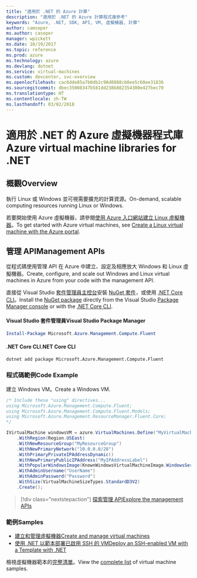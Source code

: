 ```yaml
---
title: "適用於 .NET 的 Azure 計算"
description: "適用於 .NET 的 Azure 計算程式庫參考"
keywords: "Azure, .NET, SDK, API, VM, 虛擬機器, 計算"
author: camsoper
ms.author: casoper
manager: wpickett
ms.date: 10/19/2017
ms.topic: reference
ms.prod: azure
ms.technology: azure
ms.devlang: dotnet
ms.service: virtual-machines
ms.custom: devcenter, svc-overview
ms.openlocfilehash: cac6dde85a7b0db2c98d0888cb0ee5c60ee31836
ms.sourcegitcommit: dbec35008347b581dd238b882354300e427bec70
ms.translationtype: HT
ms.contentlocale: zh-TW
ms.lasthandoff: 03/02/2018
---
```

# <a name="azure-virtual-machine-libraries-for-net"></a><span data-ttu-id="33b1e-104">適用於 .NET 的 Azure 虛擬機器程式庫</span><span class="sxs-lookup"><span data-stu-id="33b1e-104">Azure virtual machine libraries for .NET</span></span>

## <a name="overview"></a><span data-ttu-id="33b1e-105">概觀</span><span class="sxs-lookup"><span data-stu-id="33b1e-105">Overview</span></span>

<span data-ttu-id="33b1e-106">執行 Linux 或 Windows 並可視需要擴充的計算資源。</span><span class="sxs-lookup"><span data-stu-id="33b1e-106">On-demand, scalable computing resources running Linux or Windows.</span></span>

<span data-ttu-id="33b1e-107">若要開始使用 Azure 虛擬機器，請參閱[使用 Azure 入口網站建立 Linux 虛擬機器](https://review.docs.microsoft.com/azure/virtual-machines/linux/quick-create-portal)。</span><span class="sxs-lookup"><span data-stu-id="33b1e-107">To get started with Azure virtual machines, see [Create a Linux virtual machine with the Azure portal](https://review.docs.microsoft.com/azure/virtual-machines/linux/quick-create-portal).</span></span>

## <a name="management-apis"></a><span data-ttu-id="33b1e-108">管理 API</span><span class="sxs-lookup"><span data-stu-id="33b1e-108">Management APIs</span></span>

<span data-ttu-id="33b1e-109">從程式碼使用管理 API 在 Azure 中建立、設定及相應放大 Windows 和 Linux 虛擬機器。</span><span class="sxs-lookup"><span data-stu-id="33b1e-109">Create, configure, and scale out Windows and Linux virtual machines in Azure from your code with the management API.</span></span>

<span data-ttu-id="33b1e-110">直接從 Visual Studio [套件管理員主控台][PackageManager]安裝 [NuGet 套件](https://www.nuget.org/packages/Microsoft.Azure.Management.Compute.Fluent)，或使用 [.NET Core CLI][DotNetCLI]。</span><span class="sxs-lookup"><span data-stu-id="33b1e-110">Install the [NuGet package](https://www.nuget.org/packages/Microsoft.Azure.Management.Compute.Fluent) directly from the Visual Studio [Package Manager console][PackageManager] or with the [.NET Core CLI][DotNetCLI].</span></span>

#### <a name="visual-studio-package-manager"></a><span data-ttu-id="33b1e-111">Visual Studio 套件管理員</span><span class="sxs-lookup"><span data-stu-id="33b1e-111">Visual Studio Package Manager</span></span>

```powershell
Install-Package Microsoft.Azure.Management.Compute.Fluent
```

#### <a name="net-core-cli"></a><span data-ttu-id="33b1e-112">.NET Core CLI</span><span class="sxs-lookup"><span data-stu-id="33b1e-112">.NET Core CLI</span></span>

```bash
dotnet add package Microsoft.Azure.Management.Compute.Fluent
```

### <a name="code-example"></a><span data-ttu-id="33b1e-113">程式碼範例</span><span class="sxs-lookup"><span data-stu-id="33b1e-113">Code Example</span></span>

<span data-ttu-id="33b1e-114">建立 Windows VM。</span><span class="sxs-lookup"><span data-stu-id="33b1e-114">Create a Windows VM.</span></span>

```csharp
/* Include these "using" directives...
using Microsoft.Azure.Management.Compute.Fluent;
using Microsoft.Azure.Management.Compute.Fluent.Models;
using Microsoft.Azure.Management.ResourceManager.Fluent.Core;
*/

IVirtualMachine windowsVM = azure.VirtualMachines.Define("MyVirtualMachine")
    .WithRegion(Region.USEast)
    .WithNewResourceGroup("MyResourceGroup")
    .WithNewPrimaryNetwork("10.0.0.0/28")
    .WithPrimaryPrivateIPAddressDynamic()
    .WithNewPrimaryPublicIPAddress("MyIPAddressLabel")
    .WithPopularWindowsImage(KnownWindowsVirtualMachineImage.WindowsServer2012R2Datacenter)
    .WithAdminUsername("UserName")
    .WithAdminPassword("Password")
    .WithSize(VirtualMachineSizeTypes.StandardD3V2)
    .Create();
```

> [!div class="nextstepaction"]
> [<span data-ttu-id="33b1e-115">探索管理 API</span><span class="sxs-lookup"><span data-stu-id="33b1e-115">Explore the management APIs</span></span>](https://docs.microsoft.com/dotnet/api/overview/azure/virtualmachines/management?view=azure-dotnet)

### <a name="samples"></a><span data-ttu-id="33b1e-116">範例</span><span class="sxs-lookup"><span data-stu-id="33b1e-116">Samples</span></span>

* [<span data-ttu-id="33b1e-117">建立和管理虛擬機器</span><span class="sxs-lookup"><span data-stu-id="33b1e-117">Create and manage virtual machines</span></span>](/dotnet/azure/dotnet-sdk-azure-virtual-machine-samples)
* [<span data-ttu-id="33b1e-118">使用 .NET 以範本部署已啟用 SSH 的 VM</span><span class="sxs-lookup"><span data-stu-id="33b1e-118">Deploy an SSH-enabled VM with a Template with .NET</span></span>](https://azure.microsoft.com/resources/samples/resource-manager-dotnet-template-deployment/)

<span data-ttu-id="33b1e-119">檢視虛擬機器範本的[完整清單](https://azure.microsoft.com/resources/samples/?platform=dotnet&term=VM)。</span><span class="sxs-lookup"><span data-stu-id="33b1e-119">View the [complete list](https://azure.microsoft.com/resources/samples/?platform=dotnet&term=VM) of virtual machine samples.</span></span>

[PackageManager]: https://docs.microsoft.com/nuget/tools/package-manager-console
[DotNetCLI]: https://docs.microsoft.com/dotnet/core/tools/dotnet-add-package
